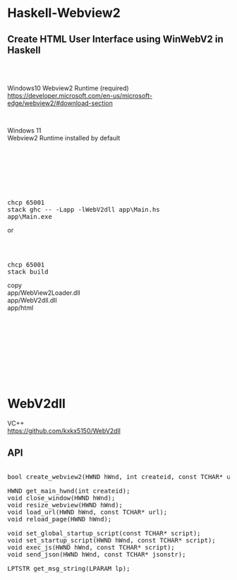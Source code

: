 # Haskell-Webview2
## Create HTML User Interface using WinWebV2 in Haskell

<br><br>

Windows10
Webview2 Runtime (required)  
https://developer.microsoft.com/en-us/microsoft-edge/webview2/#download-section  

<br>

Windows 11  
Webview2 Runtime installed by default

<br><br><br><br><br><br>

<pre>
chcp 65001
stack ghc -- -Lapp -lWebV2dll app\Main.hs  
app\Main.exe
</pre>

or

<br><br>

<pre>
chcp 65001
stack build
</pre>
copy  
app/WebView2Loader.dll  
app/WebV2dll.dll  
app/html  
<br><br><br><br><br><br><br><br><br>






# WebV2dll
VC++  
https://github.com/kxkx5150/WebV2dll
## API

<pre>

bool create_webview2(HWND hWnd, int createid, const TCHAR* url);

HWND get_main_hwnd(int createid);
void close_window(HWND hWnd);
void resize_webview(HWND hWnd);
void load_url(HWND hWnd, const TCHAR* url);
void reload_page(HWND hWnd);

void set_global_startup_script(const TCHAR* script);
void set_startup_script(HWND hWnd, const TCHAR* script);
void exec_js(HWND hWnd, const TCHAR* script);
void send_json(HWND hWnd, const TCHAR* jsonstr);

LPTSTR get_msg_string(LPARAM lp);

</pre>
